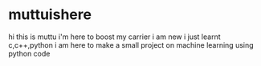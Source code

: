# muttuishere

hi this is muttu
i'm here to boost my carrier
i am new 
i just learnt c,c++,python
i am here to make a small project on machine learning using python code

